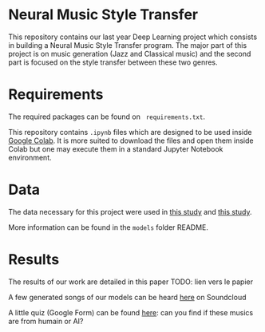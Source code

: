 # Neural Music Style Transfer

This repository contains our last year Deep Learning project which consists in building a Neural Music Style Transfer program. The major part of this project is on music generation (Jazz and Classical music) and the second part is focused on the style transfer between these two genres.

# Requirements


The required packages can be found on ` requirements.txt`.

This repository contains `.ipynb` files which are designed to be used inside [Google Colab](https://colab.research.google.com/). It is more suited to download the files and open them inside Colab but one may execute them in a standard Jupyter Notebook environment.

# Data

The data necessary for this project were used in [this study](https://arxiv.org/pdf/1809.07575.pdf) and [this study](https://arxiv.org/pdf/1708.03535.pdf).

More information can be found in the `models` folder README.

# Results

The results of our work are detailed in this paper TODO: lien vers le papier

A few generated songs of our models can be heard [here](https://soundcloud.com/user-367037269) on Soundcloud

A little quiz (Google Form) can be found [here](https://docs.google.com/forms/d/e/1FAIpQLSfkeH5jZ16TkFFxTYAGkCwFxho8-IIBFKtkLmycTc01ty-I9A/viewform): can you find if these musics are from humain or AI?

